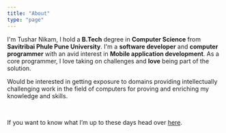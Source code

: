 ```yaml
---
title: "About"
type: "page"
---
```


I'm Tushar Nikam, I hold a **B.Tech** degree in **Computer Science** from **Savitribai Phule Pune University**. I'm a **software developer** and **computer programmer** with an avid interest in **Mobile application development**. As a core programmer, I love taking on challenges and **love** being part of the solution.

Would be interested in getting exposure to domains providing intellectually challenging work in the field of computers for proving and enriching my knowledge and skills.

<br>

If you want to know what I’m up to these days head over [here](/now).
